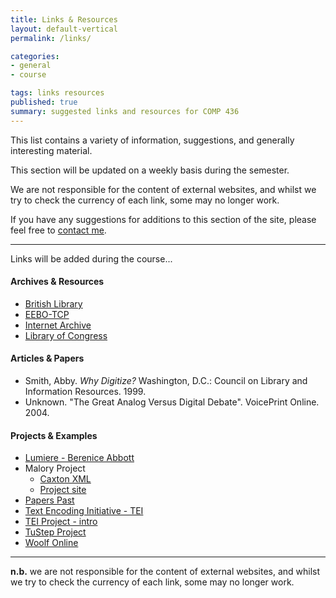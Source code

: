 ```yaml
---
title: Links & Resources
layout: default-vertical
permalink: /links/

categories:
- general
- course

tags: links resources
published: true
summary: suggested links and resources for COMP 436
---
```


This list contains a variety of information, suggestions, and generally interesting material.

This section will be updated on a weekly basis during the semester.

We are not responsible for the content of external websites, and whilst we try to check the currency of each link, some may no longer work.

If you have any suggestions for additions to this section of the site, please feel free to [contact me](mailto:nhayward@luc.edu?subject=COMP436-Links).

***

Links will be added during the course...


#### Archives & Resources

  * [British Library](https://www.bl.uk/)
  * [EEBO-TCP](http://www.textcreationpartnership.org/tcp-eebo/)
  * [Internet Archive](https://archive.org/)
  * [Library of Congress](https://www.loc.gov/)

#### Articles & Papers

  * Smith, Abby. *Why Digitize?* Washington, D.C.: Council on Library and Information Resources. 1999.
  * Unknown. "The Great Analog Versus Digital Debate". VoicePrint Online. 2004.

<!--
#### Documentation & Guides

  * [Content Standard for Digital Geospatial Metadata](https://www.fgdc.gov/metadata/csdgm/)
  * [Dublin Core](http://dublincore.org/)
  * [Europeana Semantic Elements](https://pro.europeana.eu/page/ese-documentation)
  * [IETF - Uniform Resource Names](https://tools.ietf.org/html/rfc8141)
  * [Learning Objects Metadata](https://en.wikipedia.org/wiki/Learning_object_metadata)
  * [MDN web docs - HTML](https://developer.mozilla.org/en-US/docs/Web/HTML)
  * [MDN web docs - HTML Block-level vs Inline](https://developer.mozilla.org/en-US/docs/Web/HTML/Block-level_elements#Block-level_vs._inline)
  * [MDN web docs - HTML Global Attributes](https://developer.mozilla.org/en-US/docs/Web/HTML/Global_attributes)
  * [MDN web docs - HTML Heading elements](https://developer.mozilla.org/en-US/docs/Web/HTML/Element/Heading_Elements)
  * [MDN - HTML `<table>` element](https://developer.mozilla.org/en-US/docs/Web/HTML/Element/table)
  * [MDN - HTML `<ul>` element](https://developer.mozilla.org/en-US/docs/Web/HTML/Element/ul)
  * [Open Archival Information Systems](https://www.oclc.org/research/publications/library/2000/lavoie-oais.html)
  * [PREMIS](https://www.loc.gov/standards/premis/)
  * [Simple Knowledge Organization System](https://www.w3.org/2004/02/skos/)
  * [TEI P5 Guidelines](http://www.tei-c.org/release/doc/tei-p5-doc/en/html/ST.html)

##### W3C
  * [W3C - GRDDL](https://www.w3.org/TR/grddl/)
  * [W3C - OWL](https://www.w3.org/OWL/)
  * [W3C - RDF](https://www.w3.org/RDF/)
  * [W3C - SPARQL](https://www.w3.org/TR/rdf-sparql-query/)
  * [W3C - XML well formed](http://www.w3.org/TR/xml/#sec-well-formed)
  * [W3C - XSLT 1.0](https://www.w3.org/TR/xslt)
  * [W3C - XPath Version 1.0 functions](https://www.w3.org/TR/xpath/#corelib)
  * [W3C - XPath Version 2 functions](www.w3.org/TR/xpath20/)
  * [Xalan Project](https://xalan.apache.org/)
-->

#### Projects & Examples

  * [Lumiere - Berenice Abbott](http://lumieregallery.net/wp/167/berenice-abbott/)
  * Malory Project
    * [Caxton XML](http://www.maloryproject.com/xml/caxton/Caxton.xml)
    * [Project site](http://www.maloryproject.com)
  * [Papers Past](https://paperspast.natlib.govt.nz/)
  * [Text Encoding Initiative - TEI](http://www.tei-c.org/index.xml)
  * [TEI Project - intro](http://www.tei-c.org/About/history.xml)
  * [TuStep Project](http://www.tustep.uni-tuebingen.de/tustep_eng.html)
  * [Woolf Online](http://www.woolfonline.com)

<!--
#### Useful Tools & Reference

  * [Atom Editor](https://atom.io/)
  * [eXistdb - XML data store](http://exist-db.org/exist/apps/homepage/index.html)
  * [Oxygen XSLT Processors](https://www.oxygenxml.com/doc/versions/19.0/ug-editor/topics/supported-XSLT-processors.html)
  * [Sublime Text](https://www.sublimetext.com/)
  * [Visual Studio Code](https://code.visualstudio.com/)

#### Various

  * [last.fm](https://www.last.fm/)
  * [Wikipedia - list of XML markup languages](https://en.wikipedia.org/wiki/List_of_XML_markup_languages)
-->
***

**n.b.** we are not responsible for the content of external websites, and whilst we try to check the currency of each link, some may no longer work.
